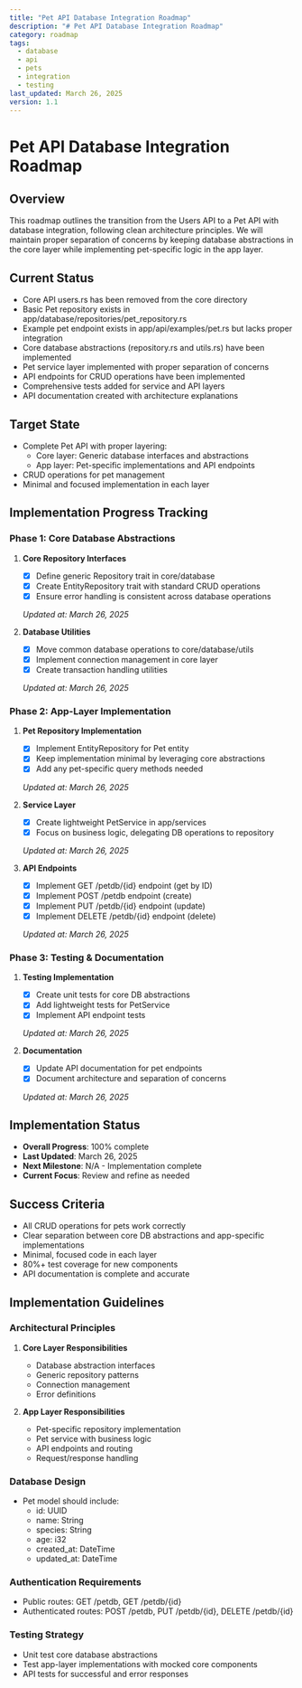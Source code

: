 ```yaml
---
title: "Pet API Database Integration Roadmap"
description: "# Pet API Database Integration Roadmap"
category: roadmap
tags:
  - database
  - api
  - pets
  - integration
  - testing
last_updated: March 26, 2025
version: 1.1
---
```


# Pet API Database Integration Roadmap

## Overview
This roadmap outlines the transition from the Users API to a Pet API with database integration, following clean architecture principles. We will maintain proper separation of concerns by keeping database abstractions in the core layer while implementing pet-specific logic in the app layer.

## Current Status
- Core API users.rs has been removed from the core directory
- Basic Pet repository exists in app/database/repositories/pet_repository.rs
- Example pet endpoint exists in app/api/examples/pet.rs but lacks proper integration
- Core database abstractions (repository.rs and utils.rs) have been implemented
- Pet service layer implemented with proper separation of concerns
- API endpoints for CRUD operations have been implemented
- Comprehensive tests added for service and API layers
- API documentation created with architecture explanations

## Target State
- Complete Pet API with proper layering:
  - Core layer: Generic database interfaces and abstractions
  - App layer: Pet-specific implementations and API endpoints
- CRUD operations for pet management
- Minimal and focused implementation in each layer

## Implementation Progress Tracking

### Phase 1: Core Database Abstractions
1. **Core Repository Interfaces**
   - [x] Define generic Repository trait in core/database
   - [x] Create EntityRepository trait with standard CRUD operations
   - [x] Ensure error handling is consistent across database operations
   
   *Updated at: March 26, 2025*

2. **Database Utilities**
   - [x] Move common database operations to core/database/utils
   - [x] Implement connection management in core layer
   - [x] Create transaction handling utilities
   
   *Updated at: March 26, 2025*

### Phase 2: App-Layer Implementation
1. **Pet Repository Implementation**
   - [x] Implement EntityRepository for Pet entity
   - [x] Keep implementation minimal by leveraging core abstractions
   - [x] Add any pet-specific query methods needed
   
   *Updated at: March 26, 2025*

2. **Service Layer**
   - [x] Create lightweight PetService in app/services
   - [x] Focus on business logic, delegating DB operations to repository
   
   *Updated at: March 26, 2025*

3. **API Endpoints**
   - [x] Implement GET /petdb/{id} endpoint (get by ID)
   - [x] Implement POST /petdb endpoint (create)
   - [x] Implement PUT /petdb/{id} endpoint (update)
   - [x] Implement DELETE /petdb/{id} endpoint (delete)
   
   *Updated at: March 26, 2025*

### Phase 3: Testing & Documentation
1. **Testing Implementation**
   - [x] Create unit tests for core DB abstractions
   - [x] Add lightweight tests for PetService
   - [x] Implement API endpoint tests
   
   *Updated at: March 26, 2025*

2. **Documentation**
   - [x] Update API documentation for pet endpoints
   - [x] Document architecture and separation of concerns
   
   *Updated at: March 26, 2025*

## Implementation Status
- **Overall Progress**: 100% complete
- **Last Updated**: March 26, 2025
- **Next Milestone**: N/A - Implementation complete
- **Current Focus**: Review and refine as needed

## Success Criteria
- All CRUD operations for pets work correctly
- Clear separation between core DB abstractions and app-specific implementations
- Minimal, focused code in each layer
- 80%+ test coverage for new components
- API documentation is complete and accurate

## Implementation Guidelines

### Architectural Principles
1. **Core Layer Responsibilities**
   - Database abstraction interfaces
   - Generic repository patterns
   - Connection management
   - Error definitions

2. **App Layer Responsibilities**
   - Pet-specific repository implementation
   - Pet service with business logic
   - API endpoints and routing
   - Request/response handling

### Database Design
- Pet model should include:
  - id: UUID
  - name: String
  - species: String
  - age: i32
  - created_at: DateTime
  - updated_at: DateTime

### Authentication Requirements
- Public routes: GET /petdb, GET /petdb/{id}
- Authenticated routes: POST /petdb, PUT /petdb/{id}, DELETE /petdb/{id}

### Testing Strategy
- Unit test core database abstractions
- Test app-layer implementations with mocked core components
- API tests for successful and error responses 